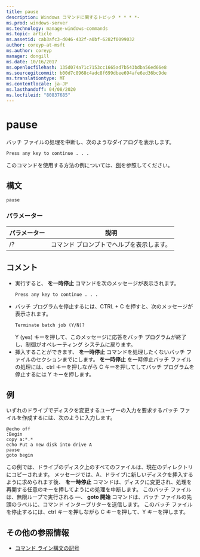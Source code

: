 ```yaml
---
title: pause
description: Windows コマンドに関するトピック * * * *-
ms.prod: windows-server
ms.technology: manage-windows-commands
ms.topic: article
ms.assetid: cab3afc3-d046-432f-a0bf-6282f0099032
author: coreyp-at-msft
ms.author: coreyp
manager: dongill
ms.date: 10/16/2017
ms.openlocfilehash: 135d074a71c7153cc1665ad7b543bdba56ed66e8
ms.sourcegitcommit: b00d7c8968c4adc8f699dbee694afe6ed36bc9de
ms.translationtype: MT
ms.contentlocale: ja-JP
ms.lasthandoff: 04/08/2020
ms.locfileid: "80837685"
---
```

# <a name="pause"></a>pause



バッチ ファイルの処理を中断し、次のようなダイアログを表示します。
```
Press any key to continue . . .
```
このコマンドを使用する方法の例については、[例](#BKMK_examples)を参照してください。

## <a name="syntax"></a>構文

```
pause
```

### <a name="parameters"></a>パラメーター

|パラメーター|説明|
|---------|-----------|
|/?|コマンド プロンプトでヘルプを表示します。|

## <a name="remarks"></a>コメント

- 実行すると、 **を一時停止** コマンドを次のメッセージが表示されます。  
  ```
  Press any key to continue . . .
  ```  
- バッチ プログラムを停止するには、CTRL + C を押すと、次のメッセージが表示されます。  
  ```
  Terminate batch job (Y/N)?
  ```  
  Y (yes) キーを押して、このメッセージに応答をバッチ プログラムが終了し、制御がオペレーティング システムに戻ります。
- 挿入することができます、 **を一時停止** コマンドを処理したくないバッチ ファイルのセクションまでにします。 **を一時停止** を一時停止バッチ ファイルの処理には、ctrl キーを押しながら C キーを押してしてバッチ プログラムを停止するには Y キーを押します。

## <a name="examples"></a><a name=BKMK_examples></a>例

いずれのドライブでディスクを変更するユーザーの入力を要求するバッチ ファイルを作成するには、次のように入力します。
```
@echo off 
:Begin 
copy a:*.* 
echo Put a new disk into drive A 
pause 
goto begin
```
この例では、ドライブのディスク上のすべてのファイルは、現在のディレクトリにコピーされます。 メッセージでは、A、ドライブに新しいディスクを挿入するように求められます後、 **を一時停止** コマンドは、ディスクに変更され、処理を再開する任意のキーを押してようにの処理を中断します。 このバッチ ファイルは、無限ループで実行される —、 **goto 開始** コマンドは、バッチ ファイルの先頭のラベルに、コマンド インタープリターを送信します。 このバッチ ファイルを停止するには、ctrl キーを押しながら C キーを押して、Y キーを押します。

## <a name="additional-references"></a>その他の参照情報

- [コマンド ライン構文の記号](command-line-syntax-key.md)